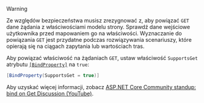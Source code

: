 > [!WARNING]
> Ze względów bezpieczeństwa musisz zrezygnować z, aby powiązać `GET` dane żądania z właściwościami modelu strony. Sprawdź dane wejściowe użytkownika przed mapowaniem go na właściwości. Wyznaczanie do powiązania `GET` jest przydatne podczas rozwiązywania scenariuszy, które opierają się na ciągach zapytania lub wartościach tras.
>
> Aby powiązać właściwość na żądaniach `GET`, ustaw właściwość `SupportsGet` atrybutu [`[BindProperty]`](xref:Microsoft.AspNetCore.Mvc.BindPropertyAttribute) na `true`:
>
> ```csharp
> [BindProperty(SupportsGet = true)]
> ```
>
> Aby uzyskać więcej informacji, zobacz [ASP.NET Core Community standup: bind on Get Discussion (YouTube)](https://www.youtube.com/watch?v=p7iHB9V-KVU&feature=youtu.be&t=54m27s).
